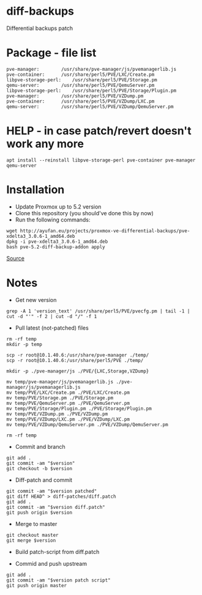 # diff-backups

Differential backups patch

# Package - file list
```
pve-manager:		/usr/share/pve-manager/js/pvemanagerlib.js
pve-container:		/usr/share/perl5/PVE/LXC/Create.pm
libpve-storage-perl:	/usr/share/perl5/PVE/Storage.pm
qemu-server:		/usr/share/perl5/PVE/QemuServer.pm
libpve-storage-perl:	/usr/share/perl5/PVE/Storage/Plugin.pm
pve-manager:		/usr/share/perl5/PVE/VZDump.pm
pve-container:		/usr/share/perl5/PVE/VZDump/LXC.pm
qemu-server:		/usr/share/perl5/PVE/VZDump/QemuServer.pm
```

# HELP - in case patch/revert doesn't work any more
```
apt install --reinstall libpve-storage-perl pve-container pve-manager qemu-server
```

# Installation
* Update Proxmox up to 5.2 version
* Clone this repository (you should've done this by now)
* Run the following commands:

```
wget http://ayufan.eu/projects/proxmox-ve-differential-backups/pve-xdelta3_3.0.6-1_amd64.deb
dpkg -i pve-xdelta3_3.0.6-1_amd64.deb
bash pve-5.2-diff-backup-addon apply
```

[Source](https://ayufan.eu/projects/proxmox-ve-differential-backups/)

# Notes
* Get new version
```
grep -A 1 'version_text' /usr/share/perl5/PVE/pvecfg.pm | tail -1 | cut -d "'" -f 2 | cut -d "/" -f 1
```

* Pull latest (not-patched) files
```
rm -rf temp
mkdir -p temp

scp -r root@10.1.40.6:/usr/share/pve-manager ./temp/
scp -r root@10.1.40.6:/usr/share/perl5/PVE ./temp/

mkdir -p ./pve-manager/js ./PVE/{LXC,Storage,VZDump}

mv temp/pve-manager/js/pvemanagerlib.js ./pve-manager/js/pvemanagerlib.js
mv temp/PVE/LXC/Create.pm ./PVE/LXC/Create.pm
mv temp/PVE/Storage.pm ./PVE/Storage.pm
mv temp/PVE/QemuServer.pm ./PVE/QemuServer.pm
mv temp/PVE/Storage/Plugin.pm ./PVE/Storage/Plugin.pm
mv temp/PVE/VZDump.pm ./PVE/VZDump.pm
mv temp/PVE/VZDump/LXC.pm ./PVE/VZDump/LXC.pm
mv temp/PVE/VZDump/QemuServer.pm ./PVE/VZDump/QemuServer.pm

rm -rf temp
```

* Commit and branch
```
git add .
git commit -am "$version"
git checkout -b $version
```

* Diff-patch and commit
```
git commit -am "$version patched"
git diff HEAD^ > diff-patches/diff.patch
git add .
git commit -am "$version diff.patch"
git push origin $version
```

* Merge to master
```
git checkout master
git merge $version
```

* Build patch-script from diff.patch

* Commid and push upstream
```
git add .
git commit -am "$version patch script"
git push origin master
```
